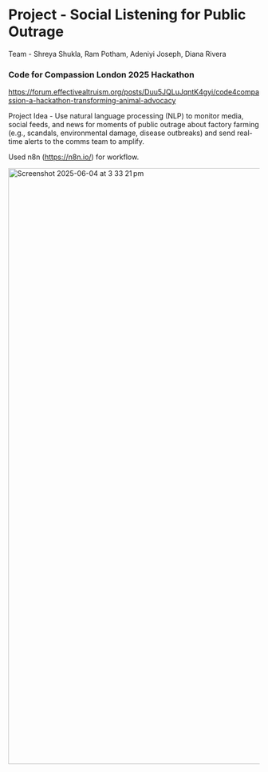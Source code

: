 # Project -  Social Listening for Public Outrage
Team - Shreya Shukla, Ram Potham, Adeniyi Joseph, Diana Rivera

### Code for Compassion London 2025 Hackathon

https://forum.effectivealtruism.org/posts/Duu5JQLuJqntK4gyi/code4compassion-a-hackathon-transforming-animal-advocacy

Project Idea - Use natural language processing (NLP) to monitor media, social feeds, and news for moments of public outrage about factory farming (e.g., scandals, environmental damage, disease outbreaks) and send real-time alerts to the comms team to amplify.

Used n8n (https://n8n.io/) for workflow.

<img width="1192" alt="Screenshot 2025-06-04 at 3 33 21 pm" src="https://github.com/user-attachments/assets/64d341cc-1f8a-4e0a-bd4f-51c56eb6d8bc" />



